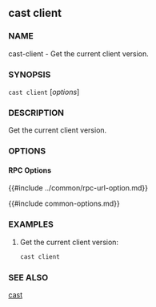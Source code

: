 ## cast client

### NAME

cast-client - Get the current client version.

### SYNOPSIS

``cast client`` [*options*]

### DESCRIPTION

Get the current client version.

### OPTIONS

#### RPC Options

{{#include ../common/rpc-url-option.md}}

{{#include common-options.md}}

### EXAMPLES

1. Get the current client version:
    ```sh
    cast client
    ```
### SEE ALSO

[cast](./cast.md)
